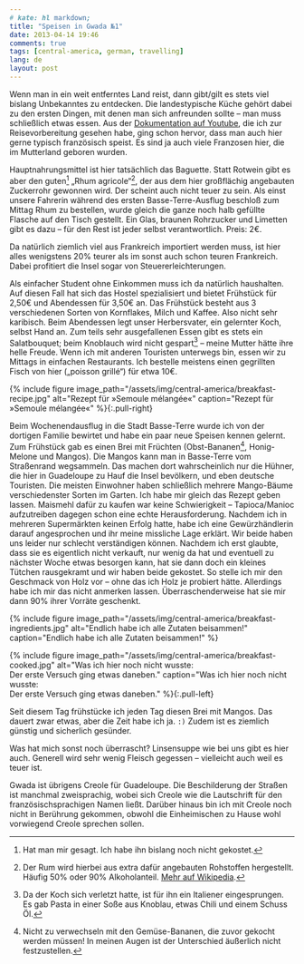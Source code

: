 ```yaml
---
# kate: hl markdown;
title: "Speisen in Gwada №1"
date: 2013-04-14 19:46
comments: true
tags: [central-america, german, travelling]
lang: de
layout: post
---
```


Wenn man in ein weit entferntes Land reist, dann gibt/gilt es stets viel bislang
Unbekanntes zu entdecken. Die landestypische Küche gehört dabei zu den ersten
Dingen, mit denen man sich anfreunden sollte – man muss schließlich etwas essen.
Aus der [Dokumentation auf Youtube][doku], die ich zur Reisevorbereitung
gesehen habe, ging schon hervor, dass man auch hier gerne typisch französisch
speist. Es sind ja auch viele Franzosen hier, die im Mutterland geboren wurden.

<!-- more -->

Hauptnahrungsmittel ist hier tatsächlich das Baguette. Statt Rotwein gibt es
aber den guten[^1] „Rhum agricole“[^2], der aus dem hier großflächig angebauten
Zuckerrohr gewonnen wird. Der scheint auch nicht teuer zu sein. Als einst unsere
Fahrerin während des ersten Basse-Terre-Ausflug beschloß zum Mittag Rhum zu
bestellen, wurde gleich die ganze noch halb gefüllte Flasche auf den Tisch gestellt.
Ein Glas, braunen Rohrzucker und Limetten gibt es dazu – für den Rest ist jeder
selbst verantwortlich. Preis: 2€.

Da natürlich ziemlich viel aus Frankreich importiert werden muss,
ist hier alles wenigstens 20% teurer als im sonst auch schon teuren Frankreich.
Dabei profitiert die Insel sogar von Steuererleichterungen.

Als einfacher Student ohne Einkommen muss ich da natürlich haushalten. Auf diesen
Fall hat sich das Hostel spezialisiert und bietet Frühstück für 2,50€ und Abendessen
für 3,50€ an. Das Frühstück besteht aus 3 verschiedenen Sorten von Kornflakes,
Milch und Kaffee. Also nicht sehr karibisch. Beim Abendessen legt unser Herbersvater,
ein gelernter Koch, selbst Hand an. Zum teils sehr ausgefallenen Essen gibt es stets
ein Salatbouquet; beim Knoblauch wird nicht gespart[^4] – meine Mutter hätte ihre helle
Freude. Wenn ich mit anderen Touristen unterwegs bin, essen wir zu Mittags in einfachen
Restaurants. Ich bestelle meistens einen gegrillten Fisch von hier („poisson grillé“)
für etwa 10€.

{% include figure image_path="/assets/img/central-america/breakfast-recipe.jpg" alt="Rezept für »Semoule mélangée«" caption="Rezept für »Semoule mélangée«" %}{:.pull-right}

Beim Wochenendausflug in die Stadt Basse-Terre wurde ich von der dortigen Familie
bewirtet und habe ein paar neue Speisen kennen gelernt. Zum Frühstück gab es einen
Brei mit Früchten (Obst-Bananen[^3], Honig-Melone und Mangos). Die Mangos kann man
in Basse-Terre vom Straßenrand wegsammeln. Das machen dort wahrscheinlich nur die Hühner,
die hier in Guadeloupe zu Hauf die Insel bevölkern, und eben deutsche Touristen.
Die meisten Einwohner haben schließlich mehrere Mango-Bäume verschiedenster Sorten
im Garten. Ich habe mir gleich das Rezept geben lassen. Maismehl dafür zu kaufen
war keine Schwierigkeit – Tapioca/Manioc aufzutreiben dagegen schon eine echte
Herausforderung. Nachdem ich in mehreren Supermärkten keinen Erfolg hatte, habe
ich eine Gewürzhändlerin darauf angesprochen und ihr meine missliche Lage erklärt.
Wir beide haben uns leider nur schlecht verständigen können. Nachdem ich erst
glaubte, dass sie es eigentlich nicht verkauft, nur wenig da hat und eventuell zu nächster
Woche etwas besorgen kann, hat sie dann doch ein kleines Tütchen rausgekramt und wir
haben beide gekostet. So stelle ich mir den Geschmack von Holz vor – ohne das ich Holz
je probiert hätte. Allerdings habe ich mir das nicht anmerken lassen. Überraschenderweise
hat sie mir dann 90% ihrer Vorräte geschenkt.

{% include figure image_path="/assets/img/central-america/breakfast-ingredients.jpg" alt="Endlich habe ich alle Zutaten beisammen!" caption="Endlich habe ich alle Zutaten beisammen!" %}

{% include figure image_path="/assets/img/central-america/breakfast-cooked.jpg" alt="Was ich hier noch nicht wusste: <br/> Der erste Versuch ging etwas daneben." caption="Was ich hier noch nicht wusste: <br/> Der erste Versuch ging etwas daneben." %}{:.pull-left}

Seit diesem Tag frühstücke ich jeden Tag diesen Brei mit Mangos. Das dauert zwar
etwas, aber die Zeit habe ich ja. `:)` Zudem ist es ziemlich günstig und
sicherlich gesünder.

Was hat mich sonst noch überrascht? Linsensuppe wie bei uns gibt es hier auch.
Generell wird sehr wenig Fleisch gegessen – vielleicht auch weil es teuer ist.

Gwada ist übrigens Creole für Guadeloupe. Die Beschilderung der Straßen ist
manchmal zweisprachig, wobei sich Creole wie die Lautschrift für den
französischsprachigen Namen ließt. Darüber hinaus bin ich mit Creole noch nicht in
Berührung gekommen, obwohl die Einheimischen zu Hause wohl vorwiegend Creole
sprechen sollen.


[doku]: http://www.youtube.com/watch?v=NdCeNGib8fo "Guadeloupe Dokumentation auf Youtube"
[^1]: Hat man mir gesagt. Ich habe ihn bislang noch nicht gekostet.
[^2]: Der Rum wird hierbei aus extra dafür angebauten Rohstoffen hergestellt. Häufig 50% oder 90% Alkoholanteil. [Mehr auf Wikipedia](http://de.wikipedia.org/wiki/Rhum_agricole#Besonderheiten).
[^3]: Nicht zu verwechseln mit den Gemüse-Bananen, die zuvor gekocht werden müssen! In meinen Augen ist der Unterschied äußerlich nicht festzustellen.
[^4]: Da der Koch sich verletzt hatte, ist für ihn ein Italiener eingesprungen. Es gab Pasta in einer Soße aus Knoblau, etwas Chili und einem Schuss Öl.